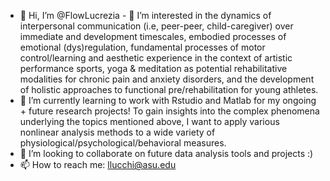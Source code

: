 - 👋 Hi, I’m @FlowLucrezia - 👀 I’m interested in the dynamics of interpersonal communication (i.e, peer-peer, child-caregiver) over immediate and development timescales, embodied processes of emotional (dys)regulation, fundamental processes of motor control/learning and aesthetic experience in the context of artistic performance sports, yoga & meditation as potential rehabilitative modalities for chronic pain and anxiety disorders, and the development of holistic approaches to functional pre/rehabilitation for young athletes.
- 🌱 I’m currently learning to work with Rstudio and Matlab for my ongoing + future research projects! To gain insights into the complex phenomena underlying the topics mentioned above, I want to apply various nonlinear analysis methods to a wide variety of physiological/psychological/behavioral measures.
- 💞️ I’m looking to collaborate on future data analysis tools and projects :)
- 📫 How to reach me: llucchi@asu.edu

<!---
FlowLucrezia/FlowLucrezia is a ✨ special ✨ repository because its `README.md` (this file) appears on your GitHub profile.
You can click the Preview link to take a look at your changes.
--->
